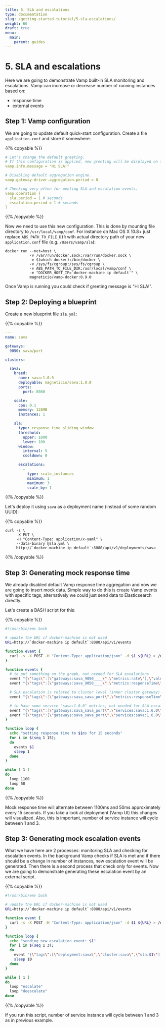 ```yaml
---
title: 5. SLA and escalations
type: documentation
slug: /getting-started-tutorial/5-sla-escalations/
weight: 60
draft: true
menu:
  main:
    parent: guides
---
```


# 5. SLA and escalations

Here we are going to demonstrate Vamp built-in SLA monitoring and escalations. Vamp can increase or decrease number of running instances based on: 

- response time
- external events

## Step 1: Vamp configuration

We are going to update default quick-start configuration.
Create a file `application.conf` and store it somewhere:

{{% copyable %}}
```yaml
# Let's change the default greeting.
# If this configuration is applied, new greeting will be displayed on the right side panel.
vamp.info.message = "Hi SLA!"

# Disabling default aggregation engine.
vamp.gateway-driver.aggregation.period = 0

# Checking very often for meeting SLA and escalation events.
vamp.operation {
  sla.period = 1 # seconds
  escalation.period = 1 # seconds
}
```
{{% /copyable %}}

Now we need to use this new configuration. This is done by mounting file directory to `/usr/local/vamp/conf`.
For instance on Mac OS X 10.8+ just replace `ABS_PATH_TO_FILE_DIR` with actual directory path of your new `application.conf` file (e.g. `/Users/vamp/sla`):

```
docker run --net=host \
           -v /var/run/docker.sock:/var/run/docker.sock \
           -v $(which docker):/bin/docker \
           -v /sys/fs/cgroup:/sys/fs/cgroup \
           -v ABS_PATH_TO_FILE_DIR:/usr/local/vamp/conf \
           -e "DOCKER_HOST_IP=`docker-machine ip default`" \
           magneticio/vamp-docker:0.9.0
```

Once Vamp is running you could check if greeting message is "Hi SLA!".

## Step 2: Deploying a blueprint

Create a new blueprint file `sla.yml`:

{{% copyable %}}
```yaml
---
name: sava

gateways:
  9050: sava/port

clusters:

  sava:
    breed:
      name: sava:1.0.0
      deployable: magneticio/sava:1.0.0
      ports:
        port: 8080

    scale:
      cpu: 0.1
      memory: 128MB
      instances: 1

    sla:
      type: response_time_sliding_window
      threshold:
        upper: 1000
        lower: 100
      window:
        interval: 5
        cooldown: 0

      escalations:
        - 
          type: scale_instances
          minimum: 1
          maximum: 3
          scale_by: 1
```
{{% /copyable %}}

Let's deploy it using `sava` as a deployment name (instead of some random UUID):

{{% copyable %}}
```
curl -s \
     -X PUT \
     -H "Content-Type: application/x-yaml" \
     --data-binary @sla.yml \
     http://`docker-machine ip default`:8080/api/v1/deployments/sava
```
{{% /copyable %}}

## Step 3: Generating mock response time

We already disabled default Vamp response time aggregation and now we are going to insert mock data.
Simple way to do this is create Vamp events with specific tags, alternatively we could just send data to Elasticsearch directly.

Let's create a BASH script for this:

{{% copyable %}}
```bash
#!/usr/bin/env bash

# update the URL if docker-machine is not used
URL=http://`docker-machine ip default`:8080/api/v1/events

function event {
  curl -s -X POST -H "Content-Type: application/json" -d $1 ${URL} > /dev/null
}

function events {
  # to put something on the graph, not needed for SLA escalations
  event "{\"tags\":[\"gateways:sava_9050____\",\"metrics:rate\"],\"value\":100,\"type\":\"gateway-metrics\"}"
  event "{\"tags\":[\"gateways:sava_9050____\",\"metrics:responseTime\"],\"value\":$1,\"type\":\"gateway-metrics\"}"

  # SLA escalation is related to cluster level (inner cluster gateway) metrics
  event "{\"tags\":[\"gateways:sava_sava_port\",\"metrics:responseTime\"],\"value\":$1,\"type\":\"gateway-metrics\"}"

  # to have some service "sava:1.0.0" metrics, not needed for SLA escalations
  event "{\"tags\":[\"gateways:sava_sava_port\",\"services:sava:1.0.0\",\"metrics:rate\",\"service\"],\"value\":100,\"type\":\"gateway-metrics\"}"
  event "{\"tags\":[\"gateways:sava_sava_port\",\"services:sava:1.0.0\",\"metrics:responseTime\",\"service\"],\"value\":$1,\"type\":\"gateway-metrics\"}"
}

function loop {
  echo "setting response time to $1ms for 15 seconds"
  for i in $(seq 1 15);
  do
    events $1
    sleep 1
  done
}

while [ 1 ]
do
  loop 1100
  loop 50
done
```
{{% /copyable %}}

Mock response time will alternate between 1100ms and 50ms approximately every 15 seconds.
If you take a look at deployment (Vamp UI) this changes will visualized.
Also, this is important, number of service instance will cycle between 1 and 3.

## Step 3: Generating mock escalation events

What we have here are 2 processes: monitoring SLA and checking for escalation events.
In the background Vamp checks if SLA is met and if there should be a change in number of instances, new escalation event will be generated.
Then there is a second process that check only for events.
Now we are going to demonstrate generating these escalation event by an external script.

{{% copyable %}}
```bash
#!/usr/bin/env bash

# update the URL if docker-machine is not used
URL=http://`docker-machine ip default`:8080/api/v1/events

function event {
  curl -s -X POST -H "Content-Type: application/json" -d $1 ${URL} > /dev/null
}

function loop {
  echo "sending new escalation event: $1"
  for i in $(seq 1 3);
  do
    event "{\"tags\":[\"deployment:sava\",\"cluster:sava\",\"sla:$1\"],\"value\":\"$1\"}"
    sleep 10
  done
}

while [ 1 ]
do
  loop "escalate"
  loop "deescalate"
done
```
{{% /copyable %}}

If you run this script, number of service instance will cycle between 1 and 3 as in previous example.